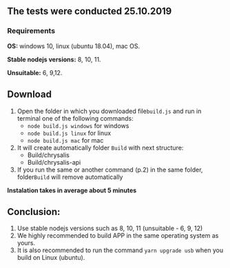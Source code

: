 ## The tests were conducted 25.10.2019

### Requirements

**OS:** windows 10, linux (ubuntu 18.04), mac OS.

**Stable nodejs versions:** 8, 10, 11.

**Unsuitable:** 6, 9,12.

## Download

1. Open the folder in which you downloaded file`build.js` and run in terminal one of the following commands:
    - `node build.js windows` for windows
    - `node build.js linux` for linux
    - `node build.js mac` for mac
2. It will create automatically folder `Build` with next structure:
    - Build/chrysalis
    - Build/chrysalis-api
3. If you run the same or another command (p.2) in the same folder, folder`Build` will remove automatically 

 
**Instalation takes in average about 5 minutes**
## Conclusion: 
1. Use stable nodejs versions such as 8, 10, 11 (unsuitable - 6, 9, 12)
2. We highly recommended to build APP in the same operating system as yours.
3. It is also recommended to run the command `yarn upgrade usb` when you build on Linux (ubuntu).

